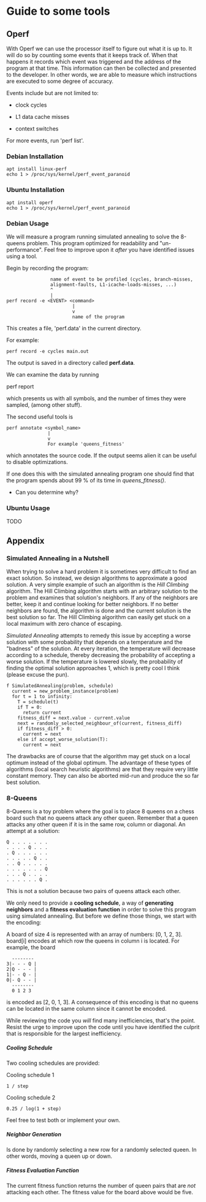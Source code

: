 # Guide to some tools

## Operf

With Operf we can use the processor itself to figure out what it is up to. It
will do so by counting some events that it keeps track of. When that happens
it records which event was triggered and the address of the program at that
time. This information can then be collected and presented to the developer. In
other words, we are able to measure which instructions are executed to some
degree of accuracy.

Events include but are not limited to:

- clock cycles

- L1 data cache misses

- context switches

For more events, run 'perf list'.

### Debian Installation

    apt install linux-perf
    echo 1 > /proc/sys/kernel/perf_event_paranoid

### Ubuntu Installation

    apt install operf
    echo 1 > /proc/sys/kernel/perf_event_paranoid

### Debian Usage

We will measure a program running simulated annealing to solve the 8-queens
problem. This program optimized for readability and "un-performance". Feel free
to improve upon it *after* you have identified issues using a tool.

Begin by recording the program:

                    name of event to be profiled (cycles, branch-misses,
                    alignment-faults, L1-icache-loads-misses, ...)
                    ^
                    |
    perf record -e <EVENT> <command>
                            |
                            v
                            name of the program

This creates a file, 'perf.data' in the current directory.

For example:

    perf record -e cycles main.out

The output is saved in a directory called **perf.data**.

We can examine the data by running

  perf report

which presents us with all symbols, and the number of times they were sampled,
(among other stuff).

The second useful tools is

    perf annotate <symbol_name>
                   |
                   v
                   For example 'queens_fitness'

which annotates the source code. If the output seems alien it can be useful to
disable optimizations.

If one does this with the simulated annealing program one should find that the
program spends about 99 % of its time in *queens_fitness()*.

- Can you determine why?

### Ubuntu Usage

TODO

## Appendix

### Simulated Annealing in a Nutshell

When trying to solve a hard problem it is sometimes very difficult to find an
exact solution. So instead, we design algorithms to approximate a good solution.
A very simple example of such an algorithm is the *Hill Climbing* algorithm. The
Hill Climbing algorithm starts with an arbitrary solution to the problem and
examines that solution's neighbors. If any of the neighbors are better, keep it
and continue looking for better neighbors. If no better neighbors are found, the
algorithm is done and the current solution is the best solution so far. The Hill
Climbing algorithm can easily get stuck on a local maximum with zero chance of
escaping.

*Simulated Annealing* attempts to remedy this issue by accepting a worse
solution with some probability that depends on a temperature and the "badness"
of the solution. At every iteration, the temperature will decrease according to
a schedule, thereby decreasing the probability of accepting a worse solution. If
the temperature is lowered slowly, the probability of finding the optimal
solution approaches 1, which is pretty cool I think (please excuse the pun).

    f SimulatedAnnealing(problem, schedule)
      current = new_problem_instance(problem)
      for t = 1 to infinity:
        T = schedule(t)
        if T = 0:
          return current
        fitness_diff = next.value - current.value
        next = randomly_selected_neighbour_of(current, fitness_diff)
        if fitness_diff > 0:
          current = next
        else if accept_worse_solution(T):
          current = next

The drawbacks are of course that the algorithm may get stuck on a local optimum
instead of the global optimum. The advantage of these types of algorithms (local
search heuristic algorithms) are that they require very little constant memory.
They can also be aborted mid-run and produce the so far best solution.

### 8-Queens

8-Queens is a toy problem where the goal is to place 8 queens on a chess board
such that no queens attack any other queen. Remember that a queen attacks any
other queen if it is in the same row, column or diagonal. An attempt at a
solution:

    Q . . . . . . .
    . . . . Q . . .
    . Q . . . . . .
    . . . . . Q . .
    . . Q . . . . .
    . . . . . . . Q
    . . . Q . . . .
    . . . . . . Q .

This is not a solution because two pairs of queens attack each other.

We only need to provide a **cooling schedule**, a way of **generating
neighbors** and a **fitness evaluation function** in order to solve this program
using simulated annealing. But before we define those things, we start with the
encoding:

A board of size 4 is represented with an array of numbers: [0, 1, 2, 3].
board[i] encodes at which row the queens in column i is located. For example,
the board

      --------
    3|- - - Q |
    2|Q - - - |
    1|- - Q - |
    0|- Q - - |
      --------
      0 1 2 3

is encoded as [2, 0, 1, 3]. A consequence of this encoding is that no queens can
be located in the same column since it cannot be encoded.

While reviewing the code you *will* find many inefficiencies, that's the point.
Resist the urge to improve upon the code until you have identified the culprit
that is responsible for the largest inefficiency.

##### Cooling Schedule

Two cooling schedules are provided:

Cooling schedule 1

    1 / step

Cooling schedule 2

    0.25 / log(1 + step)

Feel free to test both or implement your own.

##### Neighbor Generation

Is done by randomly selecting a new row for a randomly selected queen. In other
words, moving a queen up or down.

##### Fitness Evaluation Function

The current fitness function returns the number of queen pairs that are *not*
attacking each other. The fitness value for the board above would be five.
